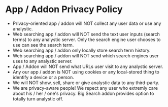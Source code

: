 # App / Addon Privacy Policy

- Privacy-oriented app / addon will NOT collect any user data or use any analystic.
- Web searching app / addon will NOT send the text user inputs (search terms) to any analystic server. Only the search engine user chooses to use can see the search term. 
- Web searching app / addon only locally store search term history.
- Web searching app / addon will NOT send which search engines user uses to any analystic server.
- App / Addon will NOT send what URLs user visit to any analystic server.
- Any our app / addon is NOT using cookies or any local-stored thing to identify a device or a person.
- We will NOT show, sell, share or give analystic data to any third-party.
- We are privacy-aware people! We repect any user who extremly care about his / her / one's privacy. Big Search addon provides option to totally turn analystic off.
